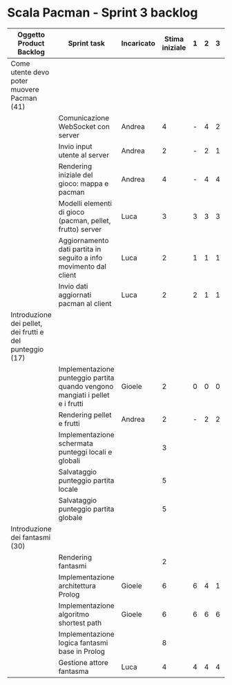  

 

# Scala Pacman - Sprint 3 backlog

| Oggetto Product Backlog                                  | Sprint task                                                  | Incaricato | Stima iniziale | 1    | 2    | 3    | 4    | 5    | 6    | 7    | 8    | 9    | 10   |
| -------------------------------------------------------- | ------------------------------------------------------------ | ---------- | -------------- | ---- | ---- | ---- | ---- | ---- | ---- | ---- | ---- | ---- | ---- |
| Come utente devo poter muovere Pacman (41)               |                                                              |            |                |      |      |      |      |      |      |      |      |      |      |
|                                                          | Comunicazione WebSocket con server                           | Andrea     | 4              | -    | 4    | 2    | 2    | -    | 2    | 2    | -    | 2    | 2    |
|                                                          | Invio input utente al server                                 | Andrea     | 2              | -    | 2    | 1    | 1    | -    | 1    | 1    | -    | 1    | 1    |
|                                                          | Rendering iniziale del gioco: mappa e pacman                 | Andrea     | 4              | -    | 4    | 4    | 4    | -    | 4    | 2    | -    | 2    | 2    |
|                                                          | Modelli elementi di gioco (pacman, pellet, frutto) server    | Luca       | 3              | 3    | 3    | 3    | 3    | 3    | 2    | 1    | 0    | 0    | 0    |
|                                                          | Aggiornamento dati partita in seguito a info movimento dal client | Luca       | 2              | 1    | 1    | 1    | 0    | 0    | 0    | 0    | 0    | 0    | 0    |
|                                                          | Invio dati aggiornati pacman al client                       | Luca       | 2              | 2    | 1    | 1    | 1    | 0    | 0    | 0    | 0    | 0    | 0    |
| Introduzione dei pellet, dei frutti e del punteggio (17) |                                                              |            |                |      |      |      |      |      |      |      |      |      |      |
|                                                          | Implementazione punteggio partita quando vengono mangiati i pellet e i frutti | Gioele     | 2              | 0    | 0    | 0    | -    | -    | 0    | 0    | 0    | 0    | 0    |
|                                                          | Rendering pellet e frutti                                    | Andrea     | 2              | -    | 2    | 2    | 2    | -    | 2    | 1    | -    | 1    | 1    |
|                                                          | Implementazione schermata punteggi locali e globali          |            | 3              |      |      |      |      |      |      |      |      |      |      |
|                                                          | Salvataggio punteggio partita locale                         |            | 5              |      |      |      |      |      |      |      |      |      |      |
|                                                          | Salvataggio punteggio partita globale                        |            | 5              |      |      |      |      |      |      |      |      |      |      |
| Introduzione dei fantasmi (30)                           |                                                              |            |                |      |      |      |      |      |      |      |      |      |      |
|                                                          | Rendering fantasmi                                           |            | 2              |      |      |      |      |      |      |      |      |      |      |
|                                                          | Implementazione architettura Prolog                          | Gioele     | 6              | 6    | 4    | 1    | -    | -    | 0    | 0    | 0    | 0    | 0    |
|                                                          | Implementazione algoritmo shortest path                      | Gioele     | 6              | 6    | 6    | 6    | -    | -    | 5    | 4    | 2    | 1    | 0    |
|                                                          | Implementazione logica fantasmi base in Prolog               |            | 8              |      |      |      |      |      |      |      |      |      |      |
|                                                          | Gestione attore fantasma                                     | Luca       | 4              | 4    | 4    | 4    | 4    | 4    | 4    | 4    | 4    | 2    | 0    |

